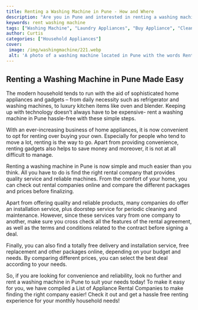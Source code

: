 ```yaml
---
title: Renting a Washing Machine in Pune - How and Where
description: "Are you in Pune and interested in renting a washing machine Our guide will tell you how and where to rent one and make your life easier"
keywords: rent washing machine
tags: ["Washing Machine", "Laundry Appliances", "Buy Appliance", "Clean Appliance"]
author: Curtis
categories: ["Household Appliances"]
cover: 
 image: /img/washingmachine/221.webp
 alt: 'A photo of a washing machine located in Pune with the words Rent Washing Machine in Pune written across the image'
---
```

## Renting a Washing Machine in Pune Made Easy

The modern household tends to run with the aid of sophisticated home appliances and gadgets – from daily necessity such as refrigerator and washing machines, to luxury kitchen items like oven and blender. Keeping up with technology doesn’t always have to be expensive- rent a washing machine in Pune hassle-free with these simple steps.

With an ever-increasing business of home appliances, it is now convenient to opt for renting over buying your own. Especially for people who tend to move a lot, renting is the way to go. Apart from providing convenience, renting gadgets also helps to save money and moreover, it is not at all difficult to manage. 

Renting a washing machine in Pune is now simple and much easier than you think. All you have to do is find the right rental company that provides quality service and reliable machines. From the comfort of your home, you can check out rental companies online and compare the different packages and prices before finalizing. 

Apart from offering quality and reliable products, many companies do offer an installation service, plus doorstep service for periodic cleaning and maintenance. However, since these services vary from one company to another, make sure you cross check all the features of the rental agreement, as well as the terms and conditions related to the contract before signing a deal. 

Finally, you can also find a totally free delivery and installation service, free replacement and other packages online, depending on your budget and needs. By comparing different prices, you can select the best deal according to your needs. 

So, if you are looking for convenience and reliability, look no further and rent a washing machine in Pune to suit your needs today! To make it easy for you, we have compiled a List of Appliance Rental Companies to make finding the right company easier! Check it out and get a hassle free renting experience for your monthly household needs!
